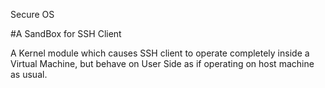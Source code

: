 Secure OS 

#A SandBox for SSH Client

A Kernel module which causes SSH client to operate completely inside a Virtual Machine, but behave on User Side as if operating on host machine as usual. 

